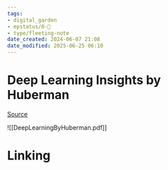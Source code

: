 ```yaml
---
tags: 
- digital_garden
- epstatus/0-🌰
- type/fleeting-note
date_created: 2024-06-07 21:08
date_modified: 2025-06-25 06:10
---
```

# Deep Learning Insights by Huberman

[Source](https://www.linkedin.com/posts/christianpoensgen_how-to-remember-everything-you-learn-ugcPost-7197478295301406720-Qc8-?utm_source=share&utm_medium=member_desktop)

![[DeepLearningByHuberman.pdf]]

# Linking